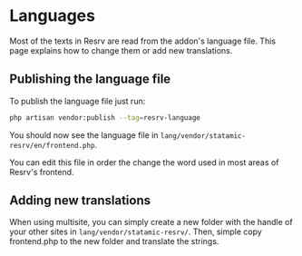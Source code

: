 # Languages

Most of the texts in Resrv are read from the addon's language file. This page explains how to change them or add new translations.

## Publishing the language file

To publish the language file just run:

```bash
php artisan vendor:publish --tag=resrv-language
```

You should now see the language file in `lang/vendor/statamic-resrv/en/frontend.php`.

You can edit this file in order the change the word used in most areas of Resrv's frontend.

## Adding new translations

When using multisite, you can simply create a new folder with the handle of your other sites in `lang/vendor/statamic-resrv/`. Then, simple copy frontend.php to the new folder and translate the strings.